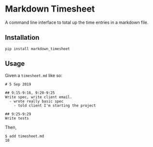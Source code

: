 # Markdown Timesheet

A command line interface to total up the time entries in a markdown file.

## Installation

```
pip install markdown_timesheet
```
## Usage

Given a `timesheet.md` like so:

```
# 5 Sep 2019

## 9:15-9:16, 9:20-9:25
Write spec, write client email.
  - wrote really basic spec
	- told client I'm starting the project

## 9:25-9:29
Write tests

```

Then,

```
$ add timesheet.md
10
```


